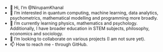 - 👋 Hi, I’m @NirupamKhanal
- 👀 I’m interested in quantum computing, machine learning, data analytics, psychometrics, mathematical modelling and programming more broadly. 
- 🌱 I’m currently learning physics, mathematics and psychology. Additionally, I have broader education in STEM subjects, philosophy, economics and sociology. 
- 💞️ I’m looking to collaborate on various projects (I am not sure yet). 
- 📫 How to reach me - through GitHub. 

<!---
NirupamKhanal/NirupamKhanal is a ✨ special ✨ repository because its `README.md` (this file) appears on your GitHub profile.
You can click the Preview link to take a look at your changes.
--->
